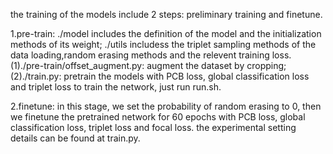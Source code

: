 the training of the models include 2 steps: preliminary training and finetune.

1.pre-train:
./model includes the definition of the model and the initialization methods of its weight;
./utils includess the triplet sampling methods of the data loading,random erasing methods and the relevent training loss.
(1)./pre-train/offset_augment.py: augment the dataset by cropping;
(2)./train.py: pretrain the models with PCB loss, global classification loss and triplet loss
to train the network, just run run.sh.

2.finetune:
in this stage, we set the probability of random erasing to 0, then we finetune the pretrained network for 60 epochs with PCB loss, global classification loss, triplet loss and focal loss.
the experimental setting details can be found at train.py.

